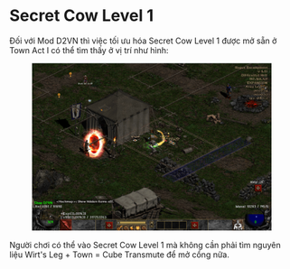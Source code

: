 # Secret Cow Level 1

Đối với Mod D2VN thì việc tối ưu hóa Secret Cow Level 1 được mở sẵn ở Town Act I có thể tìm thấy ở vị trí như hình:

<figure><img src="../../.gitbook/assets/image (1).png" alt=""><figcaption></figcaption></figure>

Người chơi có thể vào Secret Cow Level 1 mà không cần phải tìm nguyên liệu Wirt's Leg + Town = Cube Transmute để mở cổng nữa.
